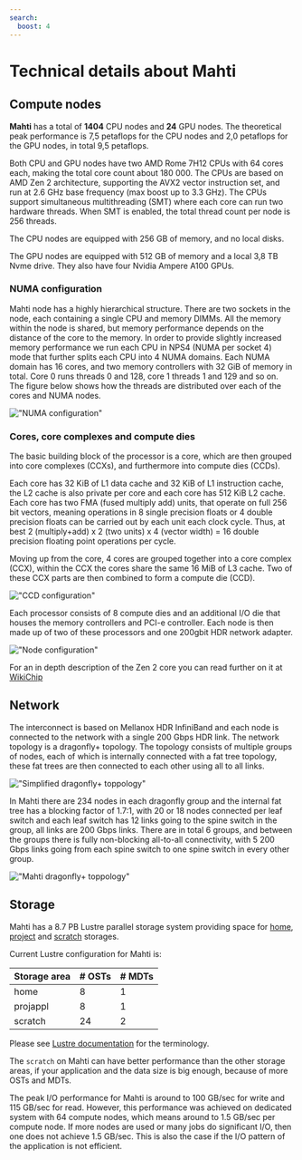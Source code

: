 ```yaml
---
search:
  boost: 4
---
```


# Technical details about Mahti

## Compute nodes

**Mahti** has a total of **1404** CPU nodes and **24** GPU nodes. The theoretical peak performance is 7,5 petaflops for the CPU nodes and 2,0 petaflops for the GPU nodes, in total 9,5 petaflops. 


Both CPU and GPU nodes have two AMD Rome 7H12 CPUs with 64 cores each,
making the total core count about 180 000. The CPUs are based on AMD Zen 2 architecture,
supporting the AVX2 vector instruction set, and run at 2.6 GHz base frequency (max boost up to 3.3 GHz).
The CPUs support simultaneous multithreading (SMT) where each core can run two
hardware threads. When SMT is enabled, the total thread count per node is 256
threads. 

The CPU nodes are equipped with 256 GB of memory, and no local disks.

The GPU nodes are equipped with 512 GB of memory and a local 3,8 TB Nvme drive. They also have four Nvidia Ampere A100 GPUs.

### NUMA configuration

Mahti node has a highly hierarchical structure. There are two sockets in the
node, each containing a single CPU and memory DIMMs. All
the memory within the node is shared, but memory performance depends on the
distance of the core to the memory. In order to provide slightly increased memory performance
we run each CPU in NPS4 (NUMA per socket 4) mode that further splits each CPU
into 4 NUMA domains. Each NUMA domain has 16 cores, and two memory controllers with 32 GiB of memory in total. Core 0 runs threads 0 and 128, core 1 threads 1 and 129 and so on. The figure below shows how the threads are distributed over each of the cores and NUMA nodes.

!["NUMA configuration"](../img/mahti_numa.png)

### Cores, core complexes and compute dies

The basic building block of the processor is a core, which are then grouped
into core complexes (CCXs), and furthermore into compute dies (CCDs).

Each core has 32 KiB of L1 data cache and 32
KiB of L1 instruction cache, the L2 cache is also private per core and each
core has 512 KiB L2 cache. Each core has two FMA (fused multiply add) units,
that operate on full 256 bit vectors, meaning operations in 8 single precision
floats or 4 double precision floats can be carried out by each unit each clock
cycle. Thus, at best 2 (multiply+add) x 2 (two units) x 4 (vector width) = 16
double precision floating point operations per cycle.

Moving up from the core, 4 cores are grouped together into a core
complex (CCX), within the CCX the cores share the same 16 MiB of L3 cache. Two
of these CCX parts are then combined to form a compute die (CCD).

!["CCD configuration"](../img/mahti_ccd.png)

Each processor consists of 8 compute dies and an additional I/O die that houses the memory controllers and PCI-e controller. Each node is then made up of two of these processors and one 200gbit HDR network adapter.

!["Node configuration"](../img/mahti_node.png)

For an in depth description of the Zen 2 core you can read further on it at
[WikiChip](https://en.wikichip.org/wiki/amd/microarchitectures/zen_2)

## Network

The interconnect is based on Mellanox HDR InfiniBand and each node is connected to the network with a single 200 Gbps HDR link. The network topology is a dragonfly+ topology. The topology consists of multiple groups of nodes, each of which is internally connected with a fat tree topology, these fat trees are then connected to each other using all to all links.

!["Simplified dragonfly+ toppology"](../img/mahti_df_ex.png)

In Mahti there are 234 nodes in each dragonfly group and the internal fat tree has a blocking factor of 1.7:1, with 20 or 18 nodes connected per leaf switch and each leaf switch has 12 links going to the spine switch in the group, all links are 200 Gbps links. There are in total 6 groups, and between the groups there is fully non-blocking all-to-all connectivity, with 5 200 Gbps links going from each spine switch to one spine switch in every other group.

!["Mahti dragonfly+ toppology"](../img/mahti_df.png)

## Storage

Mahti has a 8.7 PB Lustre parallel storage system providing space for
[home](disk.md#home-directory), [project](disk.md#projappl-directory) and
[scratch](disk.md#scratch-directory) storages.

Current Lustre configuration for Mahti is:

| Storage area | # OSTs | # MDTs |
|--------------|--------|--------|
| home         |    8   |   1    |
| projappl     |    8   |   1    |
| scratch      |   24   |   2    |

Please see [Lustre documentation](lustre.md) for the terminology.

The `scratch` on Mahti can have better performance than the other storage
areas, if your application and the data size is big enough, because of more
OSTs and MDTs.

The peak I/O performance for Mahti is around to 100 GB/sec for write and 115
GB/sec for read. However, this performance was achieved on dedicated system
with 64 compute nodes, which means around to 1.5 GB/sec per compute node. If
more nodes are used or many jobs do significant I/O, then one does not achieve
1.5 GB/sec. This is also the case if the I/O pattern of the application is not
efficient.
